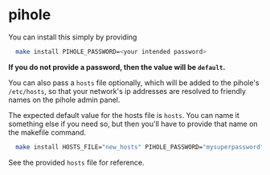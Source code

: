 # pihole

You can install this simply by providing

```bash
  make install PIHOLE_PASSWORD=<your intended password>
```

**If you do not provide a password, then the value will be `default`.**

You can also pass a `hosts`  file optionally, which will be added to the pihole's `/etc/hosts`, so that your network's ip addresses are resolved to friendly names on the pihole admin panel.

The expected default value for the hosts file is `hosts`. You can name it something else if you need so, but then you'll have to provide that name on the makefile command.

```bash
  make install HOSTS_FILE="new_hosts" PIHOLE_PASSWORD="mysuperpassword"
```

See the provided `hosts`  file for reference.
